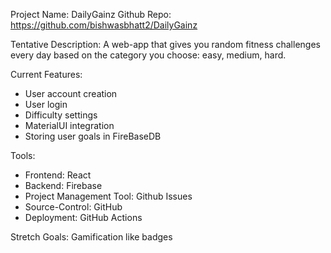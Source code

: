 Project Name: DailyGainz
Github Repo: https://github.com/bishwasbhatt2/DailyGainz

Tentative Description: A web-app that gives you random fitness challenges every day based on the category you choose: easy, medium, hard.

Current Features:
* User account creation
* User login
* Difficulty settings
* MaterialUI integration
* Storing user goals in FireBaseDB

Tools: 
* Frontend: React
* Backend: Firebase
* Project Management Tool: Github Issues
* Source-Control: GitHub
* Deployment: GitHub Actions

Stretch Goals:
Gamification like badges
